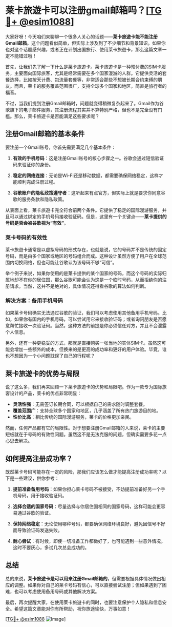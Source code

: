 # 莱卡旅遊卡可以注册gmail邮箱吗？[[TG💪+ @esim1088](https://t.me/s/esim1088)]

大家好呀！今天咱们来聊聊一个很多人关心的话题——**莱卡旅遊卡能不能注册Gmail邮箱**。这个问题看似简单，但实际上涉及到了不少细节和背景知识。如果你也对这个话题感兴趣，或者正在计划出国旅行、使用莱卡旅遊卡，那么这篇文章一定不能错过哦！

首先，让我们先了解一下什么是莱卡旅遊卡。莱卡旅遊卡是一种预付费的SIM卡服务，主要面向国际旅客，尤其是经常需要在多个国家漫游的人群。它提供灵活的套餐选择，比如按天计费、包流量套餐等，非常适合那些不想被长期合约束缚的朋友。而且，莱卡的服务覆盖范围很广，支持全球多个国家和地区，简直是旅行者的福音。

不过，当我们提到注册Gmail邮箱时，问题就变得稍微复杂起来了。Gmail作为谷歌旗下的电子邮件服务，其注册流程其实并不算特别严格，但也不是完全没有门槛。那么，莱卡旅遊卡是否能满足这些要求呢？

## 注册Gmail邮箱的基本条件

要注册一个Gmail账号，你首先需要满足几个基本条件：

1. **有效的手机号码**：这是注册Gmail账号的核心步骤之一。谷歌会通过短信验证码来验证你的身份。
   
2. **稳定的网络连接**：无论是Wi-Fi还是移动数据，都需要确保网络稳定，这样才能顺利完成注册过程。

3. **谷歌账户的隐私政策遵守者**：这听起来有点官方，但实际上就是要求你同意谷歌的服务条款和隐私政策。

从表面上看，莱卡旅遊卡完全符合前两个条件。它提供了稳定的国际漫游服务，并且可以通过绑定的手机号码接收验证码。但是，这里有一个关键点——**莱卡提供的号码是否会被谷歌视为“有效”**。

### 莱卡号码的有效性

莱卡旅遊卡通常是以虚拟号码的形式存在，也就是说，它的号码并不是传统的固定号码，而是由多个国家或地区的号码组合而成。这种设计虽然方便了用户在全球范围内切换网络，但也可能让谷歌认为该号码不够“可信”。

举个例子来说，如果你使用的是莱卡提供的某个国家的号码，而这个号码的实际归属地却不在你的居住国，那么谷歌可能会认为这是一个临时号码，从而拒绝你的注册请求。当然，这并不是绝对的，具体情况还得看谷歌的算法如何判断。

### 解决方案：备用手机号码

如果莱卡号码确实无法通过谷歌的验证，我们可以考虑使用其他备用手机号码。比如，如果你有国内的手机号码，可以尝试用它来接收验证码；或者询问朋友是否愿意帮忙接收一次验证码。当然，这种方法的前提是你必须信任对方，并且不会泄露个人信息。

另外，还有一种更稳妥的方式，那就是直接购买一张当地的实体SIM卡。虽然这可能会增加一些额外的成本，但换来的是更高的成功率和更好的用户体验。毕竟，谁也不想因为一个小问题耽误了自己的行程呢？

## 莱卡旅遊卡的优势与局限

说了这么多，我们再来回顾一下莱卡旅遊卡的优势和局限吧。作为一款专为国际旅客设计的产品，莱卡的优点非常明显：

- **灵活性强**：无需签订长期合同，可以根据自己的需求随时调整套餐。
- **覆盖范围广**：支持全球多个国家和地区，几乎涵盖了所有热门旅游目的地。
- **性价比高**：相比传统的国际漫游服务，莱卡的价格更加亲民。

然而，任何产品都有它的局限性。对于想要注册Gmail邮箱的人来说，莱卡的主要短板就在于号码的有效性问题。虽然这不是无法克服的问题，但确实需要多花一点心思去解决。

## 如何提高注册成功率？

既然莱卡号码可能存在一定的风险，那我们应该怎么做才能提高注册成功率呢？以下是一些建议，供你参考：

1. **提前准备备用号码**：如果你担心莱卡号码不被接受，不妨提前准备好另一个手机号码，用于接收验证码。

2. **选择合适的国家号码**：尽量选择与你居住国相同的国家号码，这样可能会更容易通过谷歌的验证。

3. **保持网络稳定**：无论使用哪种号码，都要确保网络环境良好，避免因信号不好而导致验证码发送失败。

4. **耐心尝试**：有时候，即使一切准备工作都做好了，也可能遇到一些意外情况。这时不要灰心，多试几次总会成功的。

## 总结

总的来说，**莱卡旅遊卡是可以用来注册Gmail邮箱的**，但需要根据具体情况做出相应的调整。如果你对自己的莱卡号码有信心，可以直接尝试注册；但如果遇到了困难，也可以考虑使用备用号码或其他解决方案。

最后，再次提醒大家，在使用莱卡旅遊卡的同时，也要注意保护个人隐私和信息安全。希望这篇文章能对你有所帮助，祝你旅途愉快，万事如意！

[[TG💪+ @esim1088](https://t.me/s/esim1088) ![Image](https://i.postimg.cc/4NQfJmqS/Snipaste-2025-05-13-00-14-12.png)]